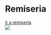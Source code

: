 # Remiseria

<a href="https://www.apistellisano.000webhostapp.com">Ir a remisería</a>
<br>
<img src="https://i.imgur.com/x4bjnAl.jpg">
